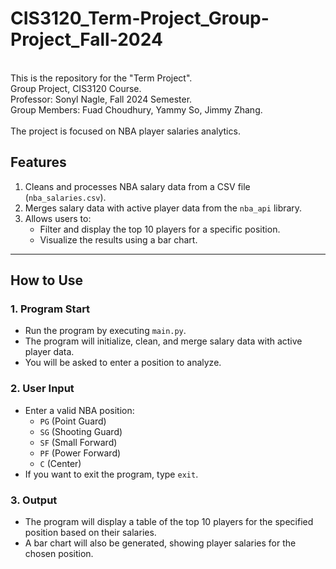 # CIS3120_Term-Project_Group-Project_Fall-2024
\
This is the repository for the "Term Project".\
Group Project, CIS3120 Course.\
Professor: Sonyl Nagle, Fall 2024 Semester.\
Group Members: Fuad Choudhury, Yammy So, Jimmy Zhang.\
\
The project is focused on NBA player salaries analytics.

## Features

1. Cleans and processes NBA salary data from a CSV file (`nba_salaries.csv`).
2. Merges salary data with active player data from the `nba_api` library.
3. Allows users to:
   - Filter and display the top 10 players for a specific position.
   - Visualize the results using a bar chart.
---
## How to Use

### 1. **Program Start**
- Run the program by executing `main.py`.
- The program will initialize, clean, and merge salary data with active player data.
- You will be asked to enter a position to analyze.

### 2. **User Input**
- Enter a valid NBA position:
  - `PG` (Point Guard)
  - `SG` (Shooting Guard)
  - `SF` (Small Forward)
  - `PF` (Power Forward)
  - `C` (Center)
- If you want to exit the program, type `exit`.

### 3. **Output**
- The program will display a table of the top 10 players for the specified position based on their salaries.
- A bar chart will also be generated, showing player salaries for the chosen position.
